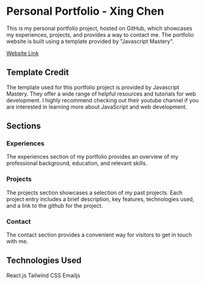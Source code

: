 # Personal Portfolio - Xing Chen
This is my personal portfolio project, hosted on GitHub, which showcases my experiences, projects, and provides a way to contact me. The portfolio website is built using a template provided by "Javascript Mastery".

[Website Link](https://xchen601.github.io/personal-portfolio/)

## Template Credit
The template used for this portfolio project is provided by Javascript Mastery. They offer a wide range of helpful resources and tutorials for web development. I highly recommend checking out their youtube channel if you are interested in learning more about JavaScript and web development.

## Sections
### Experiences
The experiences section of my portfolio provides an overview of my professional background, education, and relevant skills.

### Projects
The projects section showcases a selection of my past projects. Each project entry includes a brief description, key features, technologies used, and a link to the github for the project. 

### Contact
The contact section provides a convenient way for visitors to get in touch with me.

## Technologies Used
React.js
Tailwind CSS
Emailjs
